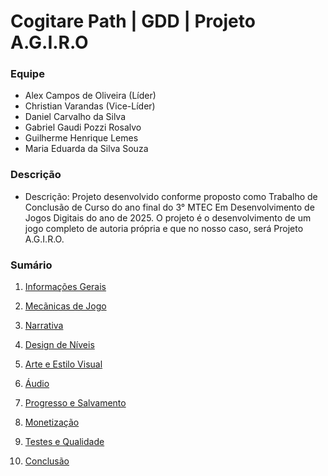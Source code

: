 # Cogitare Path | GDD | Projeto A.G.I.R.O

### Equipe

- Alex Campos de Oliveira (Líder)
- Christian Varandas (Vice-Líder)
- Daniel Carvalho da Silva
- Gabriel Gaudi Pozzi Rosalvo
- Guilherme Henrique Lemes
- Maria Eduarda da Silva Souza

### Descrição
- Descrição: Projeto desenvolvido conforme proposto como Trabalho de Conclusão de Curso do ano final do 3° MTEC Em Desenvolvimento de Jogos Digitais do ano de 2025. O projeto é o desenvolvimento de um jogo completo de autoria própria e que no nosso caso, será Projeto A.G.I.R.O.


### Sumário

1. [Informações Gerais](https://github.com/CogitarePath/GDDCogitarePath/wiki/1.-Informa%C3%A7%C3%B5es-Gerais) <br>

2. [Mecãnicas de Jogo](https://github.com/CogitarePath/GDDCogitarePath/wiki/2.-Mec%C3%A2nicas-de-Jogo) <br>

3. [Narrativa](https://github.com/CogitarePath/GDDCogitarePath/wiki/3.-Narrativa) <br>

4. [Design de Níveis](https://github.com/CogitarePath/GDDCogitarePath/wiki/4.-Design-de-N%C3%ADveis) <br>

5. [Arte e Estilo Visual](https://github.com/CogitarePath/GDDCogitarePath/wiki/5.-Arte-e-Estilo-VIsual) <br>

6. [Áudio](https://github.com/CogitarePath/GDDCogitarePath/wiki/6.-%C3%81udio)

7. [Progresso e Salvamento](https://github.com/CogitarePath/GDDCogitarePath/wiki/7.-Progresso-e-Salvamento)

8. [Monetização](https://github.com/CogitarePath/GDDCogitarePath/wiki/8.-Monetiza%C3%A7%C3%A3o)

9. [Testes e Qualidade](https://github.com/CogitarePath/GDDCogitarePath/wiki/9.-Testes-e-Qualidade)

10. [Conclusão](https://github.com/CogitarePath/GDDCogitarePath/wiki/10.-Conclus%C3%A3o)
